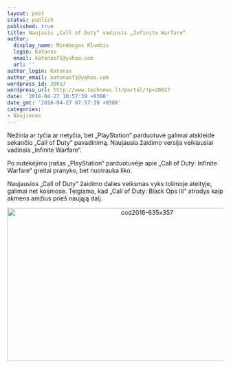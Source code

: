 ```yaml
---
layout: post
status: publish
published: true
title: Naujasis „Call of Duty“ vadinsis „Infinite Warfare“
author:
  display_name: Mindaugas Klumbis
  login: Katonas
  email: katonasf1@yahoo.com
  url: ''
author_login: Katonas
author_email: katonasf1@yahoo.com
wordpress_id: 20017
wordpress_url: http://www.technews.lt/portal/?p=20017
date: '2016-04-27 10:57:39 +0300'
date_gmt: '2016-04-27 07:57:39 +0300'
categories:
- Naujienos
---
```

<p>Nežinia ar tyčia ar netyčia, bet „PlayStation“ parduotuvė galimai atskleidė sekančio „Call of Duty“ pavadinimą. Naujausia žaidimo versija veikiausiai vadinsis „Infinite Warfare“.</p>
<p>Po nutekėjimo įrašas „PlayStation“ parduotuvėje apie „Call of Duty: Infinite Warfare“ greitai pranyko, bet nuotrauka liko.</p>
<p>Naujausios „Call of Duty“ žaidimo dalies veiksmas vyks tolimoje ateityje, galimai net kosmose. Teigiama, kad „Call of Duty: Black Ops III“ atrodys kaip akmens amžius prieš naująją dalį.</p>
<p style="text-align: center;"><a href="http://www.technews.lt/portal/wp-content/uploads/2016/04/cod2016-635x357.jpg"><img class="alignnone wp-image-20019 size-full" src="http://www.technews.lt/portal/wp-content/uploads/2016/04/cod2016-635x357.jpg" alt="cod2016-635x357" width="635" height="357" /></a></p>
